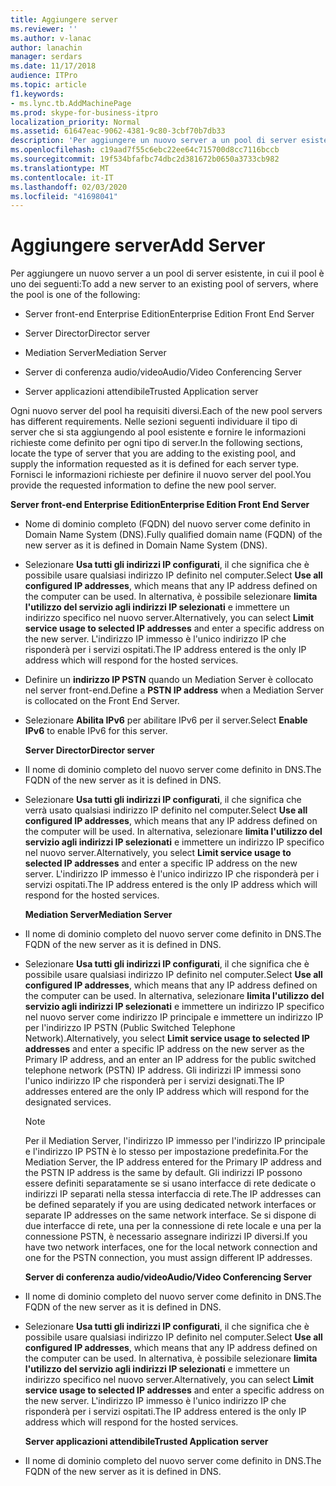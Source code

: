 ```yaml
---
title: Aggiungere server
ms.reviewer: ''
ms.author: v-lanac
author: lanachin
manager: serdars
ms.date: 11/17/2018
audience: ITPro
ms.topic: article
f1.keywords:
- ms.lync.tb.AddMachinePage
ms.prod: skype-for-business-itpro
localization_priority: Normal
ms.assetid: 61647eac-9062-4381-9c80-3cbf70b7db33
description: 'Per aggiungere un nuovo server a un pool di server esistente, in cui il pool è uno dei seguenti:'
ms.openlocfilehash: c19aad7f55c6ebc22ee64c715700d8cc7116bccb
ms.sourcegitcommit: 19f534bfafbc74dbc2d381672b0650a3733cb982
ms.translationtype: MT
ms.contentlocale: it-IT
ms.lasthandoff: 02/03/2020
ms.locfileid: "41698041"
---
```

# <a name="add-server"></a><span data-ttu-id="7ecbd-103">Aggiungere server</span><span class="sxs-lookup"><span data-stu-id="7ecbd-103">Add Server</span></span>
 
<span data-ttu-id="7ecbd-104">Per aggiungere un nuovo server a un pool di server esistente, in cui il pool è uno dei seguenti:</span><span class="sxs-lookup"><span data-stu-id="7ecbd-104">To add a new server to an existing pool of servers, where the pool is one of the following:</span></span>
  
- <span data-ttu-id="7ecbd-105">Server front-end Enterprise Edition</span><span class="sxs-lookup"><span data-stu-id="7ecbd-105">Enterprise Edition Front End Server</span></span>
    
- <span data-ttu-id="7ecbd-106">Server Director</span><span class="sxs-lookup"><span data-stu-id="7ecbd-106">Director server</span></span>
    
- <span data-ttu-id="7ecbd-107">Mediation Server</span><span class="sxs-lookup"><span data-stu-id="7ecbd-107">Mediation Server</span></span>
    
- <span data-ttu-id="7ecbd-108">Server di conferenza audio/video</span><span class="sxs-lookup"><span data-stu-id="7ecbd-108">Audio/Video Conferencing Server</span></span>
    
- <span data-ttu-id="7ecbd-109">Server applicazioni attendibile</span><span class="sxs-lookup"><span data-stu-id="7ecbd-109">Trusted Application server</span></span>
    
<span data-ttu-id="7ecbd-110">Ogni nuovo server del pool ha requisiti diversi.</span><span class="sxs-lookup"><span data-stu-id="7ecbd-110">Each of the new pool servers has different requirements.</span></span> <span data-ttu-id="7ecbd-111">Nelle sezioni seguenti individuare il tipo di server che si sta aggiungendo al pool esistente e fornire le informazioni richieste come definito per ogni tipo di server.</span><span class="sxs-lookup"><span data-stu-id="7ecbd-111">In the following sections, locate the type of server that you are adding to the existing pool, and supply the information requested as it is defined for each server type.</span></span> <span data-ttu-id="7ecbd-112">Fornisci le informazioni richieste per definire il nuovo server del pool.</span><span class="sxs-lookup"><span data-stu-id="7ecbd-112">You provide the requested information to define the new pool server.</span></span>
  
 <span data-ttu-id="7ecbd-113">**Server front-end Enterprise Edition**</span><span class="sxs-lookup"><span data-stu-id="7ecbd-113">**Enterprise Edition Front End Server**</span></span>
  
- <span data-ttu-id="7ecbd-114">Nome di dominio completo (FQDN) del nuovo server come definito in Domain Name System (DNS).</span><span class="sxs-lookup"><span data-stu-id="7ecbd-114">Fully qualified domain name (FQDN) of the new server as it is defined in Domain Name System (DNS).</span></span>
    
- <span data-ttu-id="7ecbd-115">Selezionare **Usa tutti gli indirizzi IP configurati**, il che significa che è possibile usare qualsiasi indirizzo IP definito nel computer.</span><span class="sxs-lookup"><span data-stu-id="7ecbd-115">Select **Use all configured IP addresses**, which means that any IP address defined on the computer can be used.</span></span> <span data-ttu-id="7ecbd-116">In alternativa, è possibile selezionare **limita l'utilizzo del servizio agli indirizzi IP selezionati** e immettere un indirizzo specifico nel nuovo server.</span><span class="sxs-lookup"><span data-stu-id="7ecbd-116">Alternatively, you can select **Limit service usage to selected IP addresses** and enter a specific address on the new server.</span></span> <span data-ttu-id="7ecbd-117">L'indirizzo IP immesso è l'unico indirizzo IP che risponderà per i servizi ospitati.</span><span class="sxs-lookup"><span data-stu-id="7ecbd-117">The IP address entered is the only IP address which will respond for the hosted services.</span></span>
    
- <span data-ttu-id="7ecbd-118">Definire un **indirizzo IP PSTN** quando un Mediation Server è collocato nel server front-end.</span><span class="sxs-lookup"><span data-stu-id="7ecbd-118">Define a **PSTN IP address** when a Mediation Server is collocated on the Front End Server.</span></span>
    
- <span data-ttu-id="7ecbd-119">Selezionare **Abilita IPv6** per abilitare IPv6 per il server.</span><span class="sxs-lookup"><span data-stu-id="7ecbd-119">Select **Enable IPv6** to enable IPv6 for this server.</span></span>
    
  <span data-ttu-id="7ecbd-120">**Server Director**</span><span class="sxs-lookup"><span data-stu-id="7ecbd-120">**Director server**</span></span>
  
- <span data-ttu-id="7ecbd-121">Il nome di dominio completo del nuovo server come definito in DNS.</span><span class="sxs-lookup"><span data-stu-id="7ecbd-121">The FQDN of the new server as it is defined in DNS.</span></span>
    
- <span data-ttu-id="7ecbd-122">Selezionare **Usa tutti gli indirizzi IP configurati**, il che significa che verrà usato qualsiasi indirizzo IP definito nel computer.</span><span class="sxs-lookup"><span data-stu-id="7ecbd-122">Select **Use all configured IP addresses**, which means that any IP address defined on the computer will be used.</span></span> <span data-ttu-id="7ecbd-123">In alternativa, selezionare **limita l'utilizzo del servizio agli indirizzi IP selezionati** e immettere un indirizzo IP specifico nel nuovo server.</span><span class="sxs-lookup"><span data-stu-id="7ecbd-123">Alternatively, you select **Limit service usage to selected IP addresses** and enter a specific IP address on the new server.</span></span> <span data-ttu-id="7ecbd-124">L'indirizzo IP immesso è l'unico indirizzo IP che risponderà per i servizi ospitati.</span><span class="sxs-lookup"><span data-stu-id="7ecbd-124">The IP address entered is the only IP address which will respond for the hosted services.</span></span>
    
  <span data-ttu-id="7ecbd-125">**Mediation Server**</span><span class="sxs-lookup"><span data-stu-id="7ecbd-125">**Mediation Server**</span></span>
  
- <span data-ttu-id="7ecbd-126">Il nome di dominio completo del nuovo server come definito in DNS.</span><span class="sxs-lookup"><span data-stu-id="7ecbd-126">The FQDN of the new server as it is defined in DNS.</span></span>
    
- <span data-ttu-id="7ecbd-127">Selezionare **Usa tutti gli indirizzi IP configurati**, il che significa che è possibile usare qualsiasi indirizzo IP definito nel computer.</span><span class="sxs-lookup"><span data-stu-id="7ecbd-127">Select **Use all configured IP addresses**, which means that any IP address defined on the computer can be used.</span></span> <span data-ttu-id="7ecbd-128">In alternativa, selezionare **limita l'utilizzo del servizio agli indirizzi IP selezionati** e immettere un indirizzo IP specifico nel nuovo server come indirizzo IP principale e immettere un indirizzo IP per l'indirizzo IP PSTN (Public Switched Telephone Network).</span><span class="sxs-lookup"><span data-stu-id="7ecbd-128">Alternatively, you select **Limit service usage to selected IP addresses** and enter a specific IP address on the new server as the Primary IP address, and an enter an IP address for the public switched telephone network (PSTN) IP address.</span></span> <span data-ttu-id="7ecbd-129">Gli indirizzi IP immessi sono l'unico indirizzo IP che risponderà per i servizi designati.</span><span class="sxs-lookup"><span data-stu-id="7ecbd-129">The IP addresses entered are the only IP address which will respond for the designated services.</span></span>
    
    > [!NOTE]
    > <span data-ttu-id="7ecbd-130">Per il Mediation Server, l'indirizzo IP immesso per l'indirizzo IP principale e l'indirizzo IP PSTN è lo stesso per impostazione predefinita.</span><span class="sxs-lookup"><span data-stu-id="7ecbd-130">For the Mediation Server, the IP address entered for the Primary IP address and the PSTN IP address is the same by default.</span></span> <span data-ttu-id="7ecbd-131">Gli indirizzi IP possono essere definiti separatamente se si usano interfacce di rete dedicate o indirizzi IP separati nella stessa interfaccia di rete.</span><span class="sxs-lookup"><span data-stu-id="7ecbd-131">The IP addresses can be defined separately if you are using dedicated network interfaces or separate IP addresses on the same network interface.</span></span> <span data-ttu-id="7ecbd-132">Se si dispone di due interfacce di rete, una per la connessione di rete locale e una per la connessione PSTN, è necessario assegnare indirizzi IP diversi.</span><span class="sxs-lookup"><span data-stu-id="7ecbd-132">If you have two network interfaces, one for the local network connection and one for the PSTN connection, you must assign different IP addresses.</span></span> 
  
  <span data-ttu-id="7ecbd-133">**Server di conferenza audio/video**</span><span class="sxs-lookup"><span data-stu-id="7ecbd-133">**Audio/Video Conferencing Server**</span></span>
  
- <span data-ttu-id="7ecbd-134">Il nome di dominio completo del nuovo server come definito in DNS.</span><span class="sxs-lookup"><span data-stu-id="7ecbd-134">The FQDN of the new server as it is defined in DNS.</span></span>
    
- <span data-ttu-id="7ecbd-135">Selezionare **Usa tutti gli indirizzi IP configurati**, il che significa che è possibile usare qualsiasi indirizzo IP definito nel computer.</span><span class="sxs-lookup"><span data-stu-id="7ecbd-135">Select **Use all configured IP addresses**, which means that any IP address defined on the computer can be used.</span></span> <span data-ttu-id="7ecbd-136">In alternativa, è possibile selezionare **limita l'utilizzo del servizio agli indirizzi IP selezionati** e immettere un indirizzo specifico nel nuovo server.</span><span class="sxs-lookup"><span data-stu-id="7ecbd-136">Alternatively, you can select **Limit service usage to selected IP addresses** and enter a specific address on the new server.</span></span> <span data-ttu-id="7ecbd-137">L'indirizzo IP immesso è l'unico indirizzo IP che risponderà per i servizi ospitati.</span><span class="sxs-lookup"><span data-stu-id="7ecbd-137">The IP address entered is the only IP address which will respond for the hosted services.</span></span>
    
  <span data-ttu-id="7ecbd-138">**Server applicazioni attendibile**</span><span class="sxs-lookup"><span data-stu-id="7ecbd-138">**Trusted Application server**</span></span>
  
- <span data-ttu-id="7ecbd-139">Il nome di dominio completo del nuovo server come definito in DNS.</span><span class="sxs-lookup"><span data-stu-id="7ecbd-139">The FQDN of the new server as it is defined in DNS.</span></span>
    

